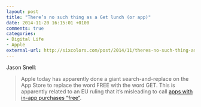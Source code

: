 ```yaml
---
layout: post
title: "There’s no such thing as a Get lunch (or app)"
date: 2014-11-20 16:15:01 +0100
comments: true
categories: 
- Digital Life
- Apple
external-url: http://sixcolors.com/post/2014/11/theres-no-such-thing-as-a-get-lunch-or-app/
---
```


Jason Snell: 

> Apple today has apparently done a giant search-and-replace on the App Store to replace the word FREE with the word GET. This is apparently related to an EU ruling that it’s misleading to call [apps with in-app purchases “free”](http://techcrunch.com/2014/07/18/google-to-stop-labelling-games-with-in-app-purchases-free-in-the-eu-apple-touts-its-controls/).